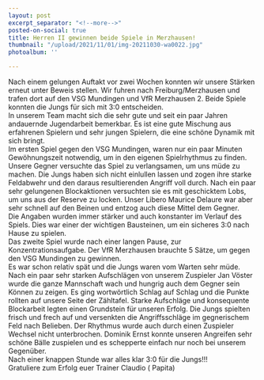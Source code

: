 ```yaml
---
layout: post
excerpt_separator: "<!--more-->"
posted-on-social: true
title: Herren II gewinnen beide Spiele in Merzhausen!
thumbnail: "/upload/2021/11/01/img-20211030-wa0022.jpg"
photoalbum: ''

---
```

Nach einem gelungen Auftakt vor zwei Wochen konnten wir unsere Stärken erneut unter Beweis stellen. Wir fuhren nach Freiburg/Merzhausen und trafen dort auf den VSG Mundingen und VfR Merzhausen 2. Beide Spiele konnten die Jungs für sich mit 3:0 entscheiden.  
 In unserem Team macht sich die sehr gute und seit ein paar Jahren andauernde Jugendarbeit bemerkbar. Es ist eine gute Mischung aus erfahrenen Spielern und sehr jungen Spielern, die eine schöne Dynamik mit sich bringt.  
 Im ersten Spiel gegen den VSG Mundingen, waren nur ein paar Minuten Gewöhnungszeit notwendig, um in den eigenen Spielrhythmus zu finden. Unsere Gegner versuchte das Spiel zu verlangsamen, um uns müde zu machen. Die Jungs haben sich nicht einlullen lassen und zogen ihre starke Feldabwehr und den daraus resultierenden Angriff voll durch. Nach ein paar sehr gelungenen Blockaktionen versuchten sie es mit geschicktem Lobs, um uns aus der Reserve zu locken. Unser Libero Maurice Delaure war aber sehr schnell auf den Beinen und entzog auch diese Mittel dem Gegner.  
 Die Angaben wurden immer stärker und auch konstanter im Verlauf des Spiels. Dies war einer der wichtigen Bausteinen, um ein sicheres 3:0 nach Hause zu spielen.  
 Das zweite Spiel wurde nach einer langen Pause, zur Konzentrationsaufgabe. Der VfR Merzhausen brauchte 5 Sätze, um gegen den VSG Mundingen zu gewinnen.  
 Es war schon relativ spät und die Jungs waren vom Warten sehr müde. Nach ein paar sehr starken Aufschlägen von unserem Zuspieler Jan Vöster wurde die ganze Mannschaft wach und hungrig auch dem Gegner sein Können zu zeigen. Es ging wortwörtlich Schlag auf Schlag und die Punkte rollten auf unsere Seite der Zähltafel. Starke Aufschläge und konsequente Blockarbeit legten einen Grundstein für unseren Erfolg. Die Jungs spielten frisch und frech auf und versenkten die Angriffsschläge im gegnerischem Feld nach Belieben. Der Rhythmus wurde auch durch einen Zuspieler Wechsel nicht unterbrochen. Dominik Ernst konnte unseren Angreifen sehr schöne Bälle zuspielen und es schepperte einfach nur noch bei unserem Gegenüber.  
 Nach einer knappen Stunde war alles klar 3:0 für die Jungs!!!   
 Gratuliere zum Erfolg euer Trainer Claudio ( Papita)